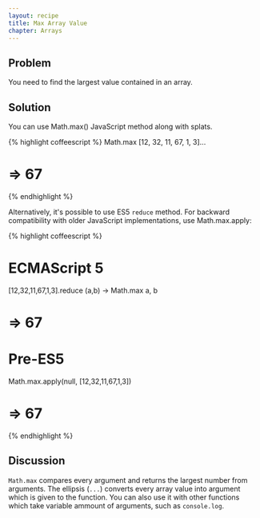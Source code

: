 ```yaml
---
layout: recipe
title: Max Array Value
chapter: Arrays
---
```

## Problem

You need to find the largest value contained in an array.

## Solution

You can use Math.max() JavaScript method along with splats.

{% highlight coffeescript %}
Math.max [12, 32, 11, 67, 1, 3]...
# => 67
{% endhighlight %}

Alternatively, it's possible to use ES5 `reduce` method. For backward compatibility with older JavaScript implementations, use Math.max.apply:

{% highlight coffeescript %}
# ECMAScript 5
[12,32,11,67,1,3].reduce (a,b) -> Math.max a, b
# => 67

# Pre-ES5
Math.max.apply(null, [12,32,11,67,1,3])
# => 67
{% endhighlight %}

## Discussion

`Math.max` compares every argument and returns the largest number from arguments. The ellipsis (`...`) converts every array value into argument which is given to the function. You can also use it with other functions which take variable ammount of arguments, such as `console.log`.